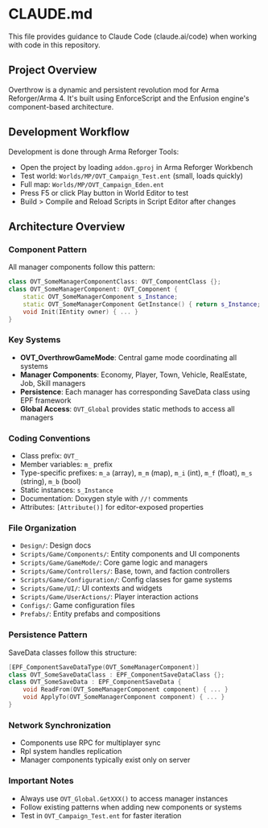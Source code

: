 # CLAUDE.md

This file provides guidance to Claude Code (claude.ai/code) when working with code in this repository.

## Project Overview

Overthrow is a dynamic and persistent revolution mod for Arma Reforger/Arma 4. It's built using EnforceScript and the Enfusion engine's component-based architecture.

## Development Workflow

Development is done through Arma Reforger Tools:
- Open the project by loading `addon.gproj` in Arma Reforger Workbench
- Test world: `Worlds/MP/OVT_Campaign_Test.ent` (small, loads quickly)
- Full map: `Worlds/MP/OVT_Campaign_Eden.ent`
- Press F5 or click Play button in World Editor to test
- Build > Compile and Reload Scripts in Script Editor after changes

## Architecture Overview

### Component Pattern
All manager components follow this pattern:
```cpp
class OVT_SomeManagerComponentClass: OVT_ComponentClass {};
class OVT_SomeManagerComponent: OVT_Component {
    static OVT_SomeManagerComponent s_Instance;
    static OVT_SomeManagerComponent GetInstance() { return s_Instance; }
    void Init(IEntity owner) { ... }
}
```

### Key Systems
- **OVT_OverthrowGameMode**: Central game mode coordinating all systems
- **Manager Components**: Economy, Player, Town, Vehicle, RealEstate, Job, Skill managers
- **Persistence**: Each manager has corresponding SaveData class using EPF framework
- **Global Access**: `OVT_Global` provides static methods to access all managers

### Coding Conventions
- Class prefix: `OVT_`
- Member variables: `m_` prefix
- Type-specific prefixes: `m_a` (array), `m_m` (map), `m_i` (int), `m_f` (float), `m_s` (string), `m_b` (bool)
- Static instances: `s_Instance`
- Documentation: Doxygen style with `//!` comments
- Attributes: `[Attribute()]` for editor-exposed properties

### File Organization
- `Design/`: Design docs
- `Scripts/Game/Components/`: Entity components and UI components
- `Scripts/Game/GameMode/`: Core game logic and managers
- `Scripts/Game/Controllers/`: Base, town, and faction controllers
- `Scripts/Game/Configuration/`: Config classes for game systems
- `Scripts/Game/UI/`: UI contexts and widgets
- `Scripts/Game/UserActions/`: Player interaction actions
- `Configs/`: Game configuration files
- `Prefabs/`: Entity prefabs and compositions

### Persistence Pattern
SaveData classes follow this structure:
```cpp
[EPF_ComponentSaveDataType(OVT_SomeManagerComponent)]
class OVT_SomeSaveDataClass : EPF_ComponentSaveDataClass {};
class OVT_SomeSaveData : EPF_ComponentSaveData {
    void ReadFrom(OVT_SomeManagerComponent component) { ... }
    void ApplyTo(OVT_SomeManagerComponent component) { ... }
}
```

### Network Synchronization
- Components use RPC for multiplayer sync
- Rpl system handles replication
- Manager components typically exist only on server

### Important Notes
- Always use `OVT_Global.GetXXX()` to access manager instances
- Follow existing patterns when adding new components or systems
- Test in `OVT_Campaign_Test.ent` for faster iteration